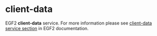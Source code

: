 # client-data

EGF2 **client-data** service. For more information please see [client-data service section](http://doc.eigengraph.com/#client-data) in EGF2 documentation.
